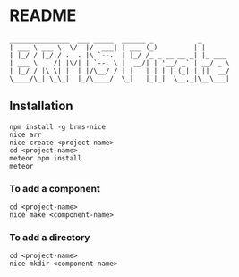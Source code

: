 <!--
@Author: Layne Faler <laynefaler>
@Date:   10-10-2016
@Email:  laynefaler@gmail.com
@Last modified by:   laynefaler
@Last modified time: 10-20-2016
-->

# README

    _______________  ___ _____  ______ _           _       
    | ___ \ ___ \  \/  |/  ___| | ___ (_)         | |      
    | |_/ / |_/ / .  . |\ `--.  | |_/ /_ _ __ __ _| |_ ___
    | ___ \    /| |\/| | `--. \ |  __/| | '__/ _` | __/ _ \
    | |_/ / |\ \| |  | |/\__/ / | |   | | | | (_| | ||  __/
    \____/\_| \_\_|  |_/\____/  \_|   |_|_|  \__,_|\__\___|


## Installation

`npm install -g brms-nice` <br/>
`nice arr`<br/>
`nice create <project-name>`<br/>
`cd <project-name>`<br/>
`meteor npm install` <br/>
`meteor`<br/>

### To add a component

`cd <project-name>`<br/>
`nice make <component-name>`<br/>

### To add a directory

`cd <project-name>`<br/>
`nice mkdir <component-name>`<br/>
